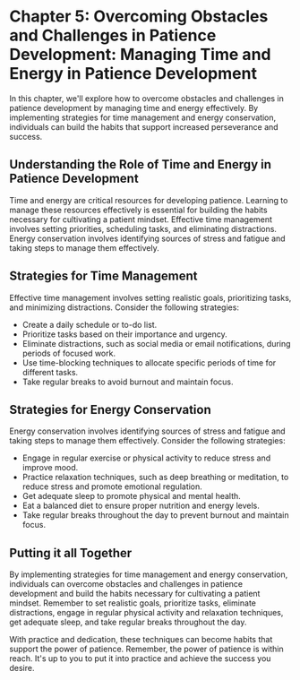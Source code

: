 Chapter 5: Overcoming Obstacles and Challenges in Patience Development: Managing Time and Energy in Patience Development
========================================================================================================================

In this chapter, we'll explore how to overcome obstacles and challenges in patience development by managing time and energy effectively. By implementing strategies for time management and energy conservation, individuals can build the habits that support increased perseverance and success.

Understanding the Role of Time and Energy in Patience Development
-----------------------------------------------------------------

Time and energy are critical resources for developing patience. Learning to manage these resources effectively is essential for building the habits necessary for cultivating a patient mindset. Effective time management involves setting priorities, scheduling tasks, and eliminating distractions. Energy conservation involves identifying sources of stress and fatigue and taking steps to manage them effectively.

Strategies for Time Management
------------------------------

Effective time management involves setting realistic goals, prioritizing tasks, and minimizing distractions. Consider the following strategies:

* Create a daily schedule or to-do list.
* Prioritize tasks based on their importance and urgency.
* Eliminate distractions, such as social media or email notifications, during periods of focused work.
* Use time-blocking techniques to allocate specific periods of time for different tasks.
* Take regular breaks to avoid burnout and maintain focus.

Strategies for Energy Conservation
----------------------------------

Energy conservation involves identifying sources of stress and fatigue and taking steps to manage them effectively. Consider the following strategies:

* Engage in regular exercise or physical activity to reduce stress and improve mood.
* Practice relaxation techniques, such as deep breathing or meditation, to reduce stress and promote emotional regulation.
* Get adequate sleep to promote physical and mental health.
* Eat a balanced diet to ensure proper nutrition and energy levels.
* Take regular breaks throughout the day to prevent burnout and maintain focus.

Putting it all Together
-----------------------

By implementing strategies for time management and energy conservation, individuals can overcome obstacles and challenges in patience development and build the habits necessary for cultivating a patient mindset. Remember to set realistic goals, prioritize tasks, eliminate distractions, engage in regular physical activity and relaxation techniques, get adequate sleep, and take regular breaks throughout the day.

With practice and dedication, these techniques can become habits that support the power of patience. Remember, the power of patience is within reach. It's up to you to put it into practice and achieve the success you desire.
